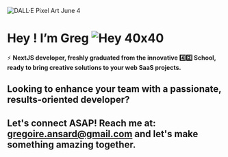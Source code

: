 ![DALL·E Pixel Art June 4](https://github.com/iamgrg/iamgrg/assets/80717523/5e729be4-2429-461e-ab20-d18515b4a3b0)
# Hey ! I’m Greg ![Hey 40x40](https://github.com/iamgrg/iamgrg/assets/80717523/eb2af961-4bdc-4074-a70b-6a846d8a5840)

⚡️ **NextJS developer, freshly graduated from the innovative 4️⃣2️⃣ School, ready to bring creative solutions to your web SaaS projects.**

## **Looking to enhance your team with a passionate, results-oriented developer?**
## Let's connect ASAP! Reach me at: [gregoire.ansard@gmail.com](mailto:gregoire.ansard@gmail.com) and let's make something amazing together.
